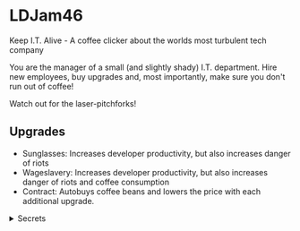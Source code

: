 # LDJam46

Keep I.T. Alive - A coffee clicker about the worlds most turbulent tech company

You are the manager of a small (and slightly shady) I.T. department.
Hire new employees, buy upgrades and, most importantly, make sure you don't run out of coffee!


Watch out for the laser-pitchforks!

## Upgrades

 - Sunglasses: Increases developer productivity, but also increases danger of riots
 - Wageslavery: Increases developer productivity, but also increases danger of riots and coffee consumption
 - Contract: Autobuys coffee beans and lowers the price with each additional upgrade.

<details>
<summary>Secrets</summary>

 - The konami code
 - The court ending is a reference to pong dance.
 - If you have the sunglasses upgrade, the devs will have laser pitchforks


</details>
